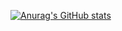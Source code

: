[![Anurag's GitHub stats](https://github-readme-stats.vercel.app/api?username=Joaov535)](https://github.com/anuraghazra/github-readme-stats)

